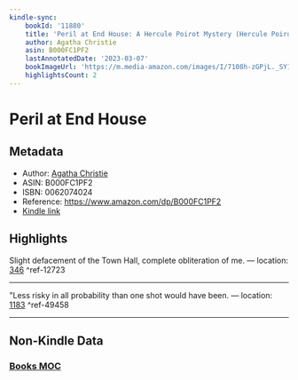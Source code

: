 ```yaml
---
kindle-sync:
    bookId: '11880'
    title: 'Peril at End House: A Hercule Poirot Mystery (Hercule Poirot series Book 8)'
    author: Agatha Christie
    asin: B000FC1PF2
    lastAnnotatedDate: '2023-03-07'
    bookImageUrl: 'https://m.media-amazon.com/images/I/7108h-zGPjL._SY160.jpg'
    highlightsCount: 2
---
```


# Peril at End House

## Metadata

-   Author: [Agatha Christie](https://www.amazon.comundefined)
-   ASIN: B000FC1PF2
-   ISBN: 0062074024
-   Reference: https://www.amazon.com/dp/B000FC1PF2
-   [Kindle link](kindle://book?action=open&asin=B000FC1PF2)

## Highlights

Slight defacement of the Town Hall, complete obliteration of me. — location: [346](kindle://book?action=open&asin=B000FC1PF2&location=346) ^ref-12723

---

"Less risky in all probability than one shot would have been. — location: [1183](kindle://book?action=open&asin=B000FC1PF2&location=1183) ^ref-49458

---

## Non-Kindle Data

### [Books MOC](Books%20MOC.md)
